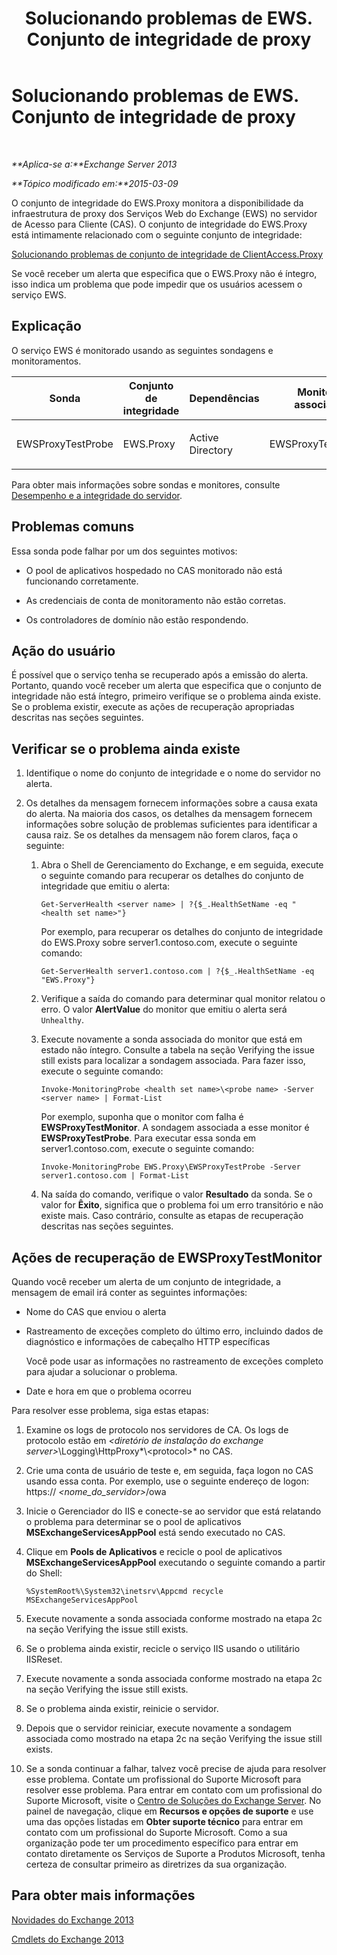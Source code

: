 ﻿---
title: Solucionando problemas de EWS. Conjunto de integridade de proxy
TOCTitle: Solucionando problemas de EWS. Conjunto de integridade de proxy
ms:assetid: 5bfbf7e9-d52d-4a3d-91ac-72427c6cb37d
ms:mtpsurl: https://technet.microsoft.com/pt-br/library/ms.exch.scom.ews.proxy(v=EXCHG.150)
ms:contentKeyID: 53275628
ms.date: 03/07/2017
mtps_version: v=EXCHG.150
ms.translationtype: MT
---

# Solucionando problemas de EWS. Conjunto de integridade de proxy

 

_**Aplica-se a:**Exchange Server 2013_

_**Tópico modificado em:**2015-03-09_

O conjunto de integridade do EWS.Proxy monitora a disponibilidade da infraestrutura de proxy dos Serviços Web do Exchange (EWS) no servidor de Acesso para Cliente (CAS). O conjunto de integridade do EWS.Proxy está intimamente relacionado com o seguinte conjunto de integridade:

[Solucionando problemas de conjunto de integridade de ClientAccess.Proxy](troubleshooting-clientaccess-proxy-health-set.md)

Se você receber um alerta que especifica que o EWS.Proxy não é íntegro, isso indica um problema que pode impedir que os usuários acessem o serviço EWS.

## Explicação

O serviço EWS é monitorado usando as seguintes sondagens e monitoramentos.


<table>
<colgroup>
<col style="width: 25%" />
<col style="width: 25%" />
<col style="width: 25%" />
<col style="width: 25%" />
</colgroup>
<thead>
<tr class="header">
<th>Sonda</th>
<th>Conjunto de integridade</th>
<th>Dependências</th>
<th>Monitores associados</th>
</tr>
</thead>
<tbody>
<tr class="odd">
<td><p>EWSProxyTestProbe</p></td>
<td><p>EWS.Proxy</p></td>
<td><p>Active Directory</p></td>
<td><p>EWSProxyTestMonitor</p></td>
</tr>
</tbody>
</table>


Para obter mais informações sobre sondas e monitores, consulte [Desempenho e a integridade do servidor](https://technet.microsoft.com/pt-br/library/jj150551\(v=exchg.150\)).

## Problemas comuns

Essa sonda pode falhar por um dos seguintes motivos:

  - O pool de aplicativos hospedado no CAS monitorado não está funcionando corretamente.

  - As credenciais de conta de monitoramento não estão corretas.

  - Os controladores de domínio não estão respondendo.

## Ação do usuário

É possível que o serviço tenha se recuperado após a emissão do alerta. Portanto, quando você receber um alerta que especifica que o conjunto de integridade não está íntegro, primeiro verifique se o problema ainda existe. Se o problema existir, execute as ações de recuperação apropriadas descritas nas seções seguintes.

## Verificar se o problema ainda existe

1.  Identifique o nome do conjunto de integridade e o nome do servidor no alerta.

2.  Os detalhes da mensagem fornecem informações sobre a causa exata do alerta. Na maioria dos casos, os detalhes da mensagem fornecem informações sobre solução de problemas suficientes para identificar a causa raiz. Se os detalhes da mensagem não forem claros, faça o seguinte:
    
    1.  Abra o Shell de Gerenciamento do Exchange, e em seguida, execute o seguinte comando para recuperar os detalhes do conjunto de integridade que emitiu o alerta:
        
            Get-ServerHealth <server name> | ?{$_.HealthSetName -eq "<health set name>"}
        
        Por exemplo, para recuperar os detalhes do conjunto de integridade do EWS.Proxy sobre server1.contoso.com, execute o seguinte comando:
        
            Get-ServerHealth server1.contoso.com | ?{$_.HealthSetName -eq "EWS.Proxy"}
    
    2.  Verifique a saída do comando para determinar qual monitor relatou o erro. O valor **AlertValue** do monitor que emitiu o alerta será `Unhealthy`.
    
    3.  Execute novamente a sonda associada do monitor que está em estado não íntegro. Consulte a tabela na seção Verifying the issue still exists para localizar a sondagem associada. Para fazer isso, execute o seguinte comando:
        
            Invoke-MonitoringProbe <health set name>\<probe name> -Server <server name> | Format-List
        
        Por exemplo, suponha que o monitor com falha é **EWSProxyTestMonitor**. A sondagem associada a esse monitor é **EWSProxyTestProbe**. Para executar essa sonda em server1.contoso.com, execute o seguinte comando:
        
            Invoke-MonitoringProbe EWS.Proxy\EWSProxyTestProbe -Server server1.contoso.com | Format-List
    
    4.  Na saída do comando, verifique o valor **Resultado** da sonda. Se o valor for **Êxito**, significa que o problema foi um erro transitório e não existe mais. Caso contrário, consulte as etapas de recuperação descritas nas seções seguintes.

## Ações de recuperação de EWSProxyTestMonitor

Quando você receber um alerta de um conjunto de integridade, a mensagem de email irá conter as seguintes informações:

  - Nome do CAS que enviou o alerta

  - Rastreamento de exceções completo do último erro, incluindo dados de diagnóstico e informações de cabeçalho HTTP específicas
    
    Você pode usar as informações no rastreamento de exceções completo para ajudar a solucionar o problema.

  - Date e hora em que o problema ocorreu

Para resolver esse problema, siga estas etapas:

1.  Examine os logs de protocolo nos servidores de CA. Os logs de protocolo estão em *\<diretório de instalação do exchange server\>*\\Logging\\HttpProxy*\\\<protocol\>* no CAS.

2.  Crie uma conta de usuário de teste e, em seguida, faça logon no CAS usando essa conta. Por exemplo, use o seguinte endereço de logon: https:// *\<nome\_do\_servidor\>*/owa

3.  Inicie o Gerenciador do IIS e conecte-se ao servidor que está relatando o problema para determinar se o pool de aplicativos **MSExchangeServicesAppPool** está sendo executado no CAS.

4.  Clique em **Pools de Aplicativos** e recicle o pool de aplicativos **MSExchangeServicesAppPool** executando o seguinte comando a partir do Shell:
    
        %SystemRoot%\System32\inetsrv\Appcmd recycle MSExchangeServicesAppPool

5.  Execute novamente a sonda associada conforme mostrado na etapa 2c na seção Verifying the issue still exists.

6.  Se o problema ainda existir, recicle o serviço IIS usando o utilitário IISReset.

7.  Execute novamente a sonda associada conforme mostrado na etapa 2c na seção Verifying the issue still exists.

8.  Se o problema ainda existir, reinicie o servidor.

9.  Depois que o servidor reiniciar, execute novamente a sondagem associada como mostrado na etapa 2c na seção Verifying the issue still exists.

10. Se a sonda continuar a falhar, talvez você precise de ajuda para resolver esse problema. Contate um profissional do Suporte Microsoft para resolver esse problema. Para entrar em contato com um profissional do Suporte Microsoft, visite o [Centro de Soluções do Exchange Server](https://go.microsoft.com/fwlink/p/?linkid=180809). No painel de navegação, clique em **Recursos e opções de suporte** e use uma das opções listadas em **Obter suporte técnico** para entrar em contato com um profissional do Suporte Microsoft. Como a sua organização pode ter um procedimento específico para entrar em contato diretamente os Serviços de Suporte a Produtos Microsoft, tenha certeza de consultar primeiro as diretrizes da sua organização.

## Para obter mais informações

[Novidades do Exchange 2013](https://technet.microsoft.com/pt-br/library/jj150540\(v=exchg.150\))

[Cmdlets do Exchange 2013](https://technet.microsoft.com/pt-br/library/bb124413\(v=exchg.150\))

